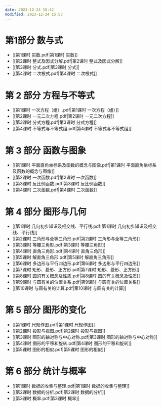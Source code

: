 ```yaml
---
date: 2023-12-24 15:42
modified: 2023-12-24 15:53
---
```


# 第1部分 数与式

- [[第1课时 实数.pdf|第1课时 实数]]
- [[第2课时 整式及因式分解.pdf|第2课时 整式及因式分解]]
- [[第3课时 分式.pdf|第3课时 分式]]
- [[第4课时 二次根式.pdf|第4课时 二次根式]]

# 第 2 部分 方程与不等式

- [[第1课时 一次方程（组）.pdf|第1课时 一次方程（组）]]
- [[第2课时 一元二次方程.pdf|第2课时 一元二次方程]]
- [[第3课时 分式方程.pdf|第3课时 分式方程]]
- [[第4课时 不等式与不等式组.pdf|第4课时 不等式与不等式组]]

# 第 3 部分 函数与图象

- [[第1课时 平面直角坐标系及函数的概念与图像.pdf|第1课时 平面直角坐标系及函数的概念与图像]]
- [[第2课时 一次函数.pdf|第2课时 一次函数]]
- [[第3课时 反比例函数.pdf|第3课时 反比例函数]]
- [[第4课时 二次函数.pdf|第4课时 二次函数]]

# 第 4 部分 图形与几何

- [[第1课时 几何初步知识及相交线、平行线.pdf|第1课时 几何初步知识及相交线、平行线]]
- [[第2课时 三角形与全等三角形.pdf|第2课时 三角形与全等三角形]]
- [[第3课时 等腰三角形.pdf|第3课时 等腰三角形]]
- [[第4课时 直角三角形.pdf|第4课时 直角三角形]]
- [[第5课时 解直角三角形.pdf|第5课时 解直角三角形]]
- [[第6课时 多边形与平行四边形.pdf|第6课时 多边形与平行四边形]]
- [[第7课时 矩形、菱形、正方形.pdf|第7课时 矩形、菱形、正方形]]
- [[第8课时 圆的有关概念及性质.pdf|第8课时 圆的有关概念及性质]]
- [[第9课时 与圆有关的位置关系.pdf|第9课时 与圆有关的位置关系]]
- [[第10课时 与圆有关的计算.pdf|第10课时 与圆有关的计算]]

# 第 5 部分 图形的变化

- [[第1课时 尺规作图.pdf|第1课时 尺规作图]]
- [[第2课时 投影与视图.pdf|第2课时 投影与视图]]
- [[第3课时 图形的轴对称与中心对称.pdf|第3课时 图形的轴对称与中心对称]]
- [[第4课时 图形的平移和旋转.pdf|第4课时 图形的平移和旋转]]
- [[第5课时 图形的相似.pdf|第5课时 图形的相似]]

# 第 6 部分 统计与概率

- [[第1课时 数据的收集与整理.pdf|第1课时 数据的收集与整理]]
- [[第2课时 数据的分析.pdf|第2课时 数据的分析]]
- [[第3课时 概率.pdf|第3课时 概率]]
